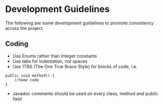 # Development Guidelines #

The following are some development guidelines to promote consistency across the project.

## Coding ##

  * Use Enums rather than integer constants
  * Use tabs for indentation, not spaces
  * Use 1TBS (The One True Brace Style) for blocks of code, i.e.
```
public void method() {
    //Some code
}
```
  * Javadoc comments should be used on every class, method and public field